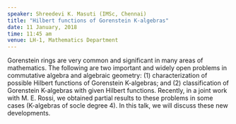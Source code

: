```yaml
---
speaker: Shreedevi K. Masuti (IMSc, Chennai)
title: "Hilbert functions of Gorenstein K-algebras"
date: 11 January, 2018
time: 11:45 am
venue: LH-1, Mathematics Department
---
```


Gorenstein rings are very common and significant in many areas of mathematics. 
The following are two important and widely open problems in commutative algebra and algebraic geometry:
(1) characterization of possible Hilbert functions of Gorenstein K-algebras; and 
(2) classification of Gorenstein K-algebras with given Hilbert functions.
Recently, in a joint work with M. E. Rossi, we obtained partial results to these problems in some cases
(K-algebras of socle degree 4). In this talk, we will discuss these new developments.

